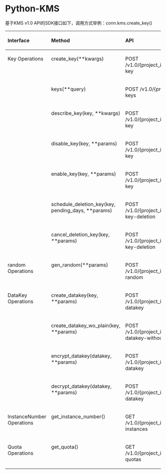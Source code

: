 # Python-KMS<a name="ZH-CN_TOPIC_0079300128"></a>

基于KMS v1.0 API的SDK接口如下，调用方式举例：conn.kms.create\_key\(\)

<a name="table39221624"></a>
<table><thead align="left"><tr id="row33048293"><th class="cellrowborder" valign="top" width="28.57%" id="mcps1.1.4.1.1"><p id="p59666077"><a name="p59666077"></a><a name="p59666077"></a>Interface</p>
</th>
<th class="cellrowborder" valign="top" width="32.65%" id="mcps1.1.4.1.2"><p id="p1114082"><a name="p1114082"></a><a name="p1114082"></a>Method</p>
</th>
<th class="cellrowborder" valign="top" width="38.78%" id="mcps1.1.4.1.3"><p id="p23131803"><a name="p23131803"></a><a name="p23131803"></a>API</p>
</th>
</tr>
</thead>
<tbody><tr id="row61736753"><td class="cellrowborder" rowspan="7" valign="top" width="28.57%" headers="mcps1.1.4.1.1 "><p id="p39998624"><a name="p39998624"></a><a name="p39998624"></a>Key Operations</p>
</td>
<td class="cellrowborder" valign="top" width="32.65%" headers="mcps1.1.4.1.2 "><p id="p26855499195149"><a name="p26855499195149"></a><a name="p26855499195149"></a>create_key(**kwargs)</p>
</td>
<td class="cellrowborder" valign="top" width="38.78%" headers="mcps1.1.4.1.3 "><p id="p609468519537"><a name="p609468519537"></a><a name="p609468519537"></a>POST /v1.0/{project_id}/kms/create-key</p>
</td>
</tr>
<tr id="row2077973"><td class="cellrowborder" valign="top" headers="mcps1.1.4.1.1 "><p id="p48979633195149"><a name="p48979633195149"></a><a name="p48979633195149"></a>keys(**query)</p>
</td>
<td class="cellrowborder" valign="top" headers="mcps1.1.4.1.2 "><p id="p1384058119537"><a name="p1384058119537"></a><a name="p1384058119537"></a>POST /v1.0/{project_id}/kms/list-keys</p>
</td>
</tr>
<tr id="row61803142"><td class="cellrowborder" valign="top" headers="mcps1.1.4.1.1 "><p id="p4236947195149"><a name="p4236947195149"></a><a name="p4236947195149"></a>describe_key(key, **kwargs)</p>
</td>
<td class="cellrowborder" valign="top" headers="mcps1.1.4.1.2 "><p id="p2345440619537"><a name="p2345440619537"></a><a name="p2345440619537"></a>POST /v1.0/{project_id}/kms/describe-key</p>
</td>
</tr>
<tr id="row718904119517"><td class="cellrowborder" valign="top" headers="mcps1.1.4.1.1 "><p id="p1726700195149"><a name="p1726700195149"></a><a name="p1726700195149"></a>disable_key(key, **params)</p>
</td>
<td class="cellrowborder" valign="top" headers="mcps1.1.4.1.2 "><p id="p5261055319537"><a name="p5261055319537"></a><a name="p5261055319537"></a>POST /v1.0/{project_id}/kms/disable-key</p>
</td>
</tr>
<tr id="row44335988195112"><td class="cellrowborder" valign="top" headers="mcps1.1.4.1.1 "><p id="p50804863195149"><a name="p50804863195149"></a><a name="p50804863195149"></a>enable_key(key, **params)</p>
</td>
<td class="cellrowborder" valign="top" headers="mcps1.1.4.1.2 "><p id="p3393222719537"><a name="p3393222719537"></a><a name="p3393222719537"></a>POST /v1.0/{project_id}/kms/enable-key</p>
</td>
</tr>
<tr id="row45293474195118"><td class="cellrowborder" valign="top" headers="mcps1.1.4.1.1 "><p id="p59761303195149"><a name="p59761303195149"></a><a name="p59761303195149"></a>schedule_deletion_key(key, pending_days, **params)</p>
</td>
<td class="cellrowborder" valign="top" headers="mcps1.1.4.1.2 "><p id="p4053172619537"><a name="p4053172619537"></a><a name="p4053172619537"></a>POST /v1.0/{project_id}/kms/schedule-key-deletion</p>
</td>
</tr>
<tr id="row25529125195115"><td class="cellrowborder" valign="top" headers="mcps1.1.4.1.1 "><p id="p12337608195149"><a name="p12337608195149"></a><a name="p12337608195149"></a>cancel_deletion_key(key, **params)</p>
</td>
<td class="cellrowborder" valign="top" headers="mcps1.1.4.1.2 "><p id="p1972814019537"><a name="p1972814019537"></a><a name="p1972814019537"></a>POST /v1.0/{project_id}/kms/cancel-key-deletion</p>
</td>
</tr>
<tr id="row7933109195124"><td class="cellrowborder" valign="top" width="28.57%" headers="mcps1.1.4.1.1 "><p id="p27503491195124"><a name="p27503491195124"></a><a name="p27503491195124"></a>random Operations</p>
</td>
<td class="cellrowborder" valign="top" width="32.65%" headers="mcps1.1.4.1.2 "><p id="p1528491195149"><a name="p1528491195149"></a><a name="p1528491195149"></a>gen_random(**params)</p>
</td>
<td class="cellrowborder" valign="top" width="38.78%" headers="mcps1.1.4.1.3 "><p id="p2051788319537"><a name="p2051788319537"></a><a name="p2051788319537"></a>POST /v1.0/{project_id}/kms/gen-random</p>
</td>
</tr>
<tr id="row23251077195124"><td class="cellrowborder" rowspan="4" valign="top" width="28.57%" headers="mcps1.1.4.1.1 "><p id="p20915575195338"><a name="p20915575195338"></a><a name="p20915575195338"></a>DataKey Operations</p>
</td>
<td class="cellrowborder" valign="top" width="32.65%" headers="mcps1.1.4.1.2 "><p id="p40528549195149"><a name="p40528549195149"></a><a name="p40528549195149"></a>create_datakey(key, **params)</p>
</td>
<td class="cellrowborder" valign="top" width="38.78%" headers="mcps1.1.4.1.3 "><p id="p5936892319537"><a name="p5936892319537"></a><a name="p5936892319537"></a>POST /v1.0/{project_id}/kms/create-datakey</p>
</td>
</tr>
<tr id="row47322695195124"><td class="cellrowborder" valign="top" headers="mcps1.1.4.1.1 "><p id="p17412256195149"><a name="p17412256195149"></a><a name="p17412256195149"></a>create_datakey_wo_plain(key, **params)</p>
</td>
<td class="cellrowborder" valign="top" headers="mcps1.1.4.1.2 "><p id="p6183660019537"><a name="p6183660019537"></a><a name="p6183660019537"></a>POST /v1.0/{project_id}/kms/create-datakey-without-plaintext</p>
</td>
</tr>
<tr id="row12714617195124"><td class="cellrowborder" valign="top" headers="mcps1.1.4.1.1 "><p id="p9959374195149"><a name="p9959374195149"></a><a name="p9959374195149"></a>encrypt_datakey(datakey, **params)</p>
</td>
<td class="cellrowborder" valign="top" headers="mcps1.1.4.1.2 "><p id="p4883402119537"><a name="p4883402119537"></a><a name="p4883402119537"></a>POST /v1.0/{project_id}/kms/encrypt-datakey</p>
</td>
</tr>
<tr id="row10562234195126"><td class="cellrowborder" valign="top" headers="mcps1.1.4.1.1 "><p id="p12627053195149"><a name="p12627053195149"></a><a name="p12627053195149"></a>decrypt_datakey(datakey, **params)</p>
</td>
<td class="cellrowborder" valign="top" headers="mcps1.1.4.1.2 "><p id="p3230406219537"><a name="p3230406219537"></a><a name="p3230406219537"></a>POST /v1.0/{project_id}/kms/decrypt-datakey</p>
</td>
</tr>
<tr id="row38456283195126"><td class="cellrowborder" valign="top" width="28.57%" headers="mcps1.1.4.1.1 "><p id="p63855888195126"><a name="p63855888195126"></a><a name="p63855888195126"></a>InstanceNumber Operations</p>
</td>
<td class="cellrowborder" valign="top" width="32.65%" headers="mcps1.1.4.1.2 "><p id="p11207293195149"><a name="p11207293195149"></a><a name="p11207293195149"></a>get_instance_number()</p>
</td>
<td class="cellrowborder" valign="top" width="38.78%" headers="mcps1.1.4.1.3 "><p id="p6155914119537"><a name="p6155914119537"></a><a name="p6155914119537"></a>GET /v1.0/{project_id}/kms/user-instances</p>
</td>
</tr>
<tr id="row56468703195126"><td class="cellrowborder" valign="top" width="28.57%" headers="mcps1.1.4.1.1 "><p id="p24324583195424"><a name="p24324583195424"></a><a name="p24324583195424"></a>Quota Operations</p>
</td>
<td class="cellrowborder" valign="top" width="32.65%" headers="mcps1.1.4.1.2 "><p id="p46844638195149"><a name="p46844638195149"></a><a name="p46844638195149"></a>get_quota()</p>
</td>
<td class="cellrowborder" valign="top" width="38.78%" headers="mcps1.1.4.1.3 "><p id="p4789274019537"><a name="p4789274019537"></a><a name="p4789274019537"></a>GET /v1.0/{project_id}/kms/user-quotas</p>
</td>
</tr>
</tbody>
</table>

